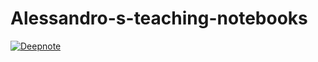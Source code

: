 # Alessandro-s-teaching-notebooks
[![Deepnote](https://beta.deepnote.org/buttons/try-in-a-jupyter-notebook.svg)](https://beta.deepnote.org/launch?template=data-science&url=https%3A%2F%2Fgithub.com%2Fpapero2%2FAlessandro-s-teaching-notebooks%2Fblob%2Fmaster%2Funderfitting_overfitting.ipynb)
